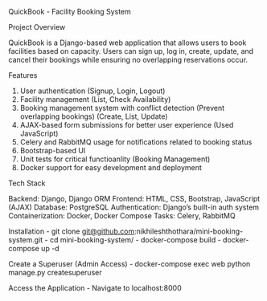 QuickBook - Facility Booking System

Project Overview

QuickBook is a Django-based web application that allows users to book facilities based on capacity. Users can sign up, log in, create, update, and cancel their bookings while ensuring no overlapping reservations occur.

Features

1.  User authentication (Signup, Login, Logout)
2.  Facility management (List, Check Availability)
3.  Booking management system with conflict detection (Prevent overlapping bookings) (Create, List, Update)
4.  AJAX-based form submissions for better user experience (Used JavaScript)
5.  Celery and RabbitMQ usage for notifications related to booking status
6.  Bootstrap-based UI
7.  Unit tests for critical functioanlity (Booking Management)
8.  Docker support for easy development and deployment

Tech Stack

Backend: Django, Django ORM
Frontend: HTML, CSS, Bootstrap, JavaScript (AJAX)
Database: PostgreSQL
Authentication: Django’s built-in auth system
Containerization: Docker, Docker Compose
Tasks: Celery, RabbitMQ


Installation
    - git clone git@github.com:nikhileshthothara/mini-booking-system.git
    - cd mini-booking-system/
    - docker-compose build
    - docker-compose up -d

Create a Superuser (Admin Access)
    - docker-compose exec web python manage.py createsuperuser

Access the Application
    - Navigate to localhost:8000
